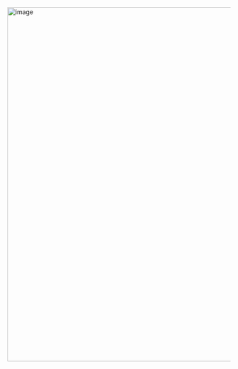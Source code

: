 <img width="1200" height="800" alt="image" src="https://github.com/user-attachments/assets/a961ee2a-bcd1-4fd7-903c-b1e893468a0a" />

